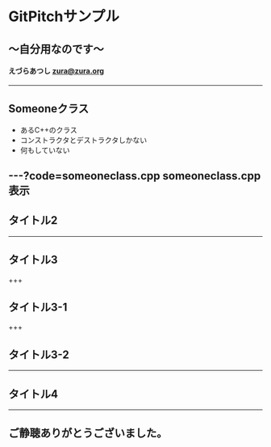 # GitPitchサンプル
## 〜自分用なのです〜
#### えづらあつし <zura@zura.org>

---

## Someoneクラス
- あるC++のクラス
- コンストラクタとデストラクタしかない
- 何もしていない

---?code=someoneclass.cpp
someoneclass.cpp表示
---

## タイトル2

---

## タイトル3

+++

## タイトル3-1

+++

## タイトル3-2

---

## タイトル4

---

## ご静聴ありがとうございました。
